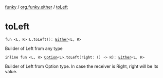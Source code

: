[funky](../index.md) / [org.funky.either](index.md) / [toLeft](.)

# toLeft

`fun <L, R> L.toLeft(): `[`Either`](-either/index.md)`<L, R>`

Builder of Left from any type

`inline fun <L, R> `[`Option`](../org.funky.option/-option/index.md)`<L>.toLeft(right: () -> R): `[`Either`](-either/index.md)`<L, R>`

Builder of Left from Option type. In case the receiver is Right, right will be its value.

